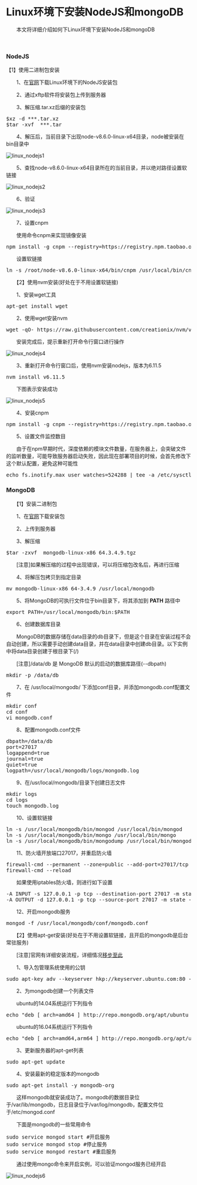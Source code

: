 # Linux环境下安装NodeJS和mongoDB

　　本文将详细介绍如何下Linux环境下安装NodeJS和mongoDB

&nbsp;

### NodeJS

【1】使用二进制包安装

　　1、在[官网](https://npm.taobao.org/mirrors/node/v8.6.0/node-v8.6.0-linux-x64.tar.xz)下载Linux环境下的NodeJS安装包

　　2、通过xftp软件将安装包上传到服务器

　　3、解压缩.tar.xz后缀的安装包

<div class="cnblogs_code">
<pre>$xz -d ***.tar.xz
$tar -xvf  ***.tar</pre>
</div>

　　4、解压后，当前目录下出现node-v8.6.0-linux-x64目录，node被安装在bin目录中


![linux_nodejs1](https://pic.xiaohuochai.site/blog/linux_nodejs1.png)


　　5、查找node-v8.6.0-linux-x64目录所在的当前目录，并以绝对路径设置软链接


![linux_nodejs2](https://pic.xiaohuochai.site/blog/linux_nodejs2.png)


　　6、验证


![linux_nodejs3](https://pic.xiaohuochai.site/blog/linux_nodejs3.png)


　　7、设置cnpm

　　使用命令cnpm来实现镜像安装

<div class="cnblogs_code">
<pre>npm install -g cnpm --registry=https://registry.npm.taobao.org</pre>
</div>

　　设置软链接

<div class="cnblogs_code">
<pre>ln -s /root/node-v8.6.0-linux-x64/bin/cnpm /usr/local/bin/cnpm</pre>
</div>

　　【2】使用nvm安装(好处在于不用设置软链接)

　　1、安装wget工具

<div class="cnblogs_code">
<pre>apt-get install wget</pre>
</div>

　　2、使用wget安装nvm

<div class="cnblogs_code">
<pre>wget -qO- https://raw.githubusercontent.com/creationix/nvm/v0.33.6/install.sh | bash</pre>
</div>

　　安装完成后，提示重新打开命令行窗口进行操作


![linux_nodejs4](https://pic.xiaohuochai.site/blog/linux_nodejs4.png)


　　3、重新打开命令行窗口后，使用nvm安装nodejs，版本为6.11.5

<div class="cnblogs_code">
<pre>nvm install v6.11.5</pre>
</div>

　　下图表示安装成功


![linux_nodejs5](https://pic.xiaohuochai.site/blog/linux_nodejs5.png)


　　4、安装cnpm

<div class="cnblogs_code">
<pre>npm install -g cnpm --registry=https://registry.npm.taobao.org</pre>
</div>

　　5、设置文件监控数目

　　由于在npm早期时代，深度依赖的模块文件数量，在服务器上，会突破文件的监听数量，可能导致服务器启动失败，因此现在部署项目的时候，会首先修改下这个默认配置，避免这种可能性

<div class="cnblogs_code">
<pre>echo fs.inotify.max_user_watches=524288 | tee -a /etc/sysctl.conf &amp;&amp; sysctl -p
</pre>
</div>

### MongoDB

　　【1】安装二进制包

　　1、在[官网](https://www.mongodb.com/download-center?jmp=nav#atlas)下载安装包

　　2、上传到服务器

　　3、解压缩

<div class="cnblogs_code">
<pre>$tar -zxvf  mongodb-linux-x86_64.3.4.9.tgz</pre>
</div>

　　[注意]如果解压缩的过程中出现错误，可以将压缩包改名后，再进行压缩

　　4、将解压包拷贝到指定目录

<div class="cnblogs_code">
<pre>mv mongodb-linux-x86_64-3.4.9 /usr/local/mongodb</pre>
</div>

　　5、将MongoDB的可执行文件位于bin目录下，将其添加到&nbsp;**PATH**&nbsp;路径中

<div class="cnblogs_code">
<pre>export PATH=/usr/local/mongodb/bin:$PATH</pre>
</div>

　　6、创建数据库目录

　　MongoDB的数据存储在data目录的db目录下，但是这个目录在安装过程不会自动创建，所以需要手动创建data目录，并在data目录中创建db目录。以下实例中将data目录创建于根目录下(/)

　　[注意]/data/db 是 MongoDB 默认的启动的数据库路径(--dbpath)

<div class="cnblogs_code">
<pre>mkdir -p /data/db</pre>
</div>

　　7、在&nbsp;/usr/local/mongodb/ 下添加conf目录，并添加mongodb.conf配置文件

<div class="cnblogs_code">
<pre>mkdir conf
cd conf 
vi mongodb.conf</pre>
</div>

　　8、配置mongodb.conf文件

<div class="cnblogs_code">
<pre>dbpath=/data/db
port=27017
logappend=true
journal=true
quiet=true
logpath=/usr/local/mongodb/logs/mongodb.log</pre>
</div>

　　9、在/usr/local/mongodb/目录下创建日志文件

<div class="cnblogs_code">
<pre>mkdir logs
cd logs
touch mongodb.log</pre>
</div>

　　10、设置软链接

<div class="cnblogs_code">
<pre>ln -s /usr/local/mongodb/bin/mongod /usr/local/bin/mongod
ln -s /usr/local/mongodb/bin/mongo /usr/local/bin/mongo
ln -s /usr/local/mongodb/bin/mongodump /usr/local/bin/mongodump</pre>
</div>

　　11、防火墙开放端口27017，并重启防火墙

<div class="cnblogs_code">
<pre>firewall-cmd --permanent --zone=public --add-port=27017/tcp
firewall-cmd --reload</pre>
</div>

　　如果使用iptables防火墙，则进行如下设置

<div class="cnblogs_code">
<pre>-A INPUT -s 127.0.0.1 -p tcp --destination-port 27017 -m state --state NEW,ESTABLISHED -j ACCEPT
-A OUTPUT -d 127.0.0.1 -p tcp --source-port 27017 -m state --state ESTABLISHED -j ACCEPT</pre>
</div>

　　12、开启mongodb服务

<div class="cnblogs_code">
<pre>mongod -f /usr/local/mongodb/conf/mongodb.conf</pre>
</div>

　　【2】使用apt-get安装(好处在于不用设置软链接，且开启的mongodb是后台常驻服务)

　　[注意]官网有详细安装流程，详细情况[移步至此](https://docs.mongodb.com/manual/tutorial/install-mongodb-on-ubuntu/)

　　1、导入包管理系统使用的公钥

<div class="cnblogs_code">
<pre>sudo apt-key adv --keyserver hkp://keyserver.ubuntu.com:80 --recv 0C49F3730359A14518585931BC711F9BA15703C6</pre>
</div>

　　2、为mongodb创建一个列表文件

　　ubuntu的14.04系统运行下列指令

<div class="cnblogs_code">
<pre>echo "deb [ arch=amd64 ] http://repo.mongodb.org/apt/ubuntu trusty/mongodb-org/3.4 multiverse" | sudo tee /etc/apt/sources.list.d/mongodb-org-3.4.list</pre>
</div>

　　ubuntu的16.04系统运行下列指令

<div class="cnblogs_code">
<pre>echo "deb [ arch=amd64,arm64 ] http://repo.mongodb.org/apt/ubuntu xenial/mongodb-org/3.4 multiverse" | sudo tee /etc/apt/sources.list.d/mongodb-org-3.4.list</pre>
</div>

　　3、更新服务器的apt-get列表

<div class="cnblogs_code">
<pre>sudo apt-get update</pre>
</div>

　　4、安装最新的稳定版本的mongodb

<div class="cnblogs_code">
<pre>sudo apt-get install -y mongodb-org</pre>
</div>

　　这样mongodb就安装成功了。mongodb的数据目录位于/var/lib/mongodb，日志目录位于/var/log/mongodb，配置文件位于/etc/mongod.conf

　　下面是mongodb的一些常用命令

<div class="cnblogs_code">
<pre>sudo service mongod start #开启服务
sudo service mongod stop #停止服务
sudo service mongod restart #重启服务</pre>
</div>

　　通过使用mongo命令来开启实例，可以验证mongod服务已经开启


![linux_nodejs6](https://pic.xiaohuochai.site/blog/linux_nodejs6.png)


